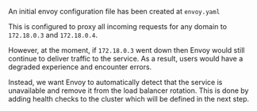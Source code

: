 An initial envoy configuration file has been created at `envoy.yaml`

This is configured to proxy all incoming requests for any domain to `172.18.0.3` and `172.18.0.4`.

However, at the moment, if `172.18.0.3` went down then Envoy would still continue to deliver traffic to the service. As a result, users would have a degraded experience and encounter errors.

Instead, we want Envoy to automatically detect that the service is unavailable and remove it from the load balancer rotation. This is done by adding health checks to the cluster which will be defined in the next step.